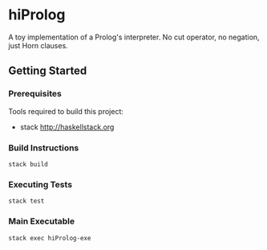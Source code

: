# hiProlog
A toy implementation of a Prolog's interpreter. No cut operator, no negation, just Horn clauses.
## Getting Started
### Prerequisites
Tools required to build this project:
* stack <http://haskellstack.org>
### Build Instructions
```console
stack build
```
### Executing Tests
```console
stack test
```
### Main Executable
```console
stack exec hiProlog-exe
```
